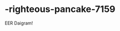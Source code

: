 # -righteous-pancake-7159
EER Daigram!
 <img src="https://user-images.githubusercontent.com/87129673/212978835-a169a8e7-e92f-43a1-af15-6922438fd43b.png" alt="">



